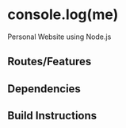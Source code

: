 # console.log(me)
Personal Website using Node.js

## Routes/Features

## Dependencies

## Build Instructions